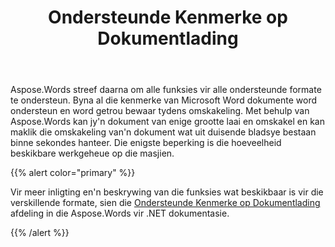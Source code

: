 ﻿---
title: Ondersteunde Kenmerke op Dokumentlading
second_title: Aspose.Words vir Python via .NET
articleTitle: Ondersteunde Kenmerke op Dokumentlading
linktitle: Ondersteunde Kenmerke op Dokumentlading
description: "Laai jou dokument in enige ondersteun formaat met behulp van Python. Invoer en omskep'n dokument van enige grootte."
type: docs
weight: 20
url: /af/python-net/supported-features-on-document-load/
---

Aspose.Words streef daarna om alle funksies vir alle ondersteunde formate te ondersteun. Byna al die kenmerke van Microsoft Word dokumente word ondersteun en word getrou bewaar tydens omskakeling. Met behulp van Aspose.Words kan jy'n dokument van enige grootte laai en omskakel en kan maklik die omskakeling van'n dokument wat uit duisende bladsye bestaan binne sekondes hanteer. Die enigste beperking is die hoeveelheid beskikbare werkgeheue op die masjien.

{{% alert color="primary" %}}

Vir meer inligting en'n beskrywing van die funksies wat beskikbaar is vir die verskillende formate, sien die [Ondersteunde Kenmerke op Dokumentlading](/words/net/supported-features-on-document-load/) afdeling in die Aspose.Words vir .NET dokumentasie.

{{% /alert %}}